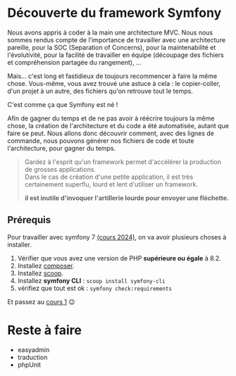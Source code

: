 # Découverte du framework Symfony

Nous avons appris à coder à la main une architecture MVC. Nous nous sommes rendus compte de l'importance de travailler avec une architecture pareille, pour la SOC (Separation of Concerns), pour la maintenabilité et l'évolutivité, pour la facilité de travailler en équipe (découpage des fichiers et compréhension partagée du rangement), ...

Mais... c'est long et fastidieux de toujours recommencer à faire la même chose. Vous-même, vous avez trouvé une astuce à cela : le copier-coller, d'un projet à un autre, des fichiers qu'on retrouve tout le temps.

C'est comme ça que Symfony est né !

Afin de gagner du temps et de ne pas avoir à réécrire toujours la même chose, la création de l'architecture et du code a été automatisée, autant que faire se peut.
Nous allons donc découvrir comment, avec des lignes de commande, nous pouvons générer nos fichiers de code et toute l'architecture, pour gagner du temps.

> Gardez à l'esprit qu'un framework permet d'accélérer la production de grosses applications.  
> Dans le cas de création d'une petite application, il est très certainement superflu, lourd et lent d'utiliser un framework.
> 
> **il est inutile d'invoquer l'artillerie lourde pour envoyer une fléchette.**


## Prérequis

Pour travailler avec symfony 7 <ins>(cours 2024)</ins>, on va avoir plusieurs choses à installer.

1. Vérifier que vous avez une version de PHP **supérieure ou égale** à 8.2.
2. Installez [composer](https://getcomposer.org/).
3. Installez [scoop](https://scoop.sh/).
4. Installez **symfony CLI** : `scoop install symfony-cli`
5. vérifiez que tout est ok : `symfony check:requirements`

Et passez au [cours 1](<01 cours 1.md>) 😉


# Reste à faire
* easyadmin
* traduction
* phpUnit
